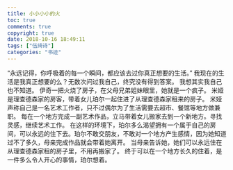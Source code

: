 ```yaml
---
title: 小小小小的火
toc: true
comments: true
copyright: true
date: 2018-10-16 18:49:11
tags: ["伍绮诗"]
categories: "书迹"
---
```

“永远记得，你呼吸着的每一个瞬间，都应该去过你真正想要的生活。”
我现在的生活是我真正想要的么？无数次问过我自己，终究没有得到答案。
我想其实我自己也不知道。
伊奇一把火烧了房子，在父母兄弟姐妹眼里，她就是一个疯子。
米娅是理查德森家的房客，带着女儿珀尔一起住进了从理查德森家租来的房子。
米娅声称自己是一名艺术工作者，只不过偶尔为了生活需要去超市、餐馆等地方做兼职。
每在一个地方完成一副艺术作品，立马带着女儿搬家去到一个新地方。寻找灵感，继续艺术工作。
在这样的环境下，珀尔多么渴望拥有一个属于自己的房间，可以永远的住下去。珀尔不敢交朋友，不敢对一个地方产生感情，因为她知道过不了多久，母亲完成作品就会带着她离开。
当母亲告诉她，她们可以永远住在从理查德森家租的房子里，不用再搬家了。
终于可以在一个地方长久的住着，是一件多么令人开心的事情，珀尔想着。
